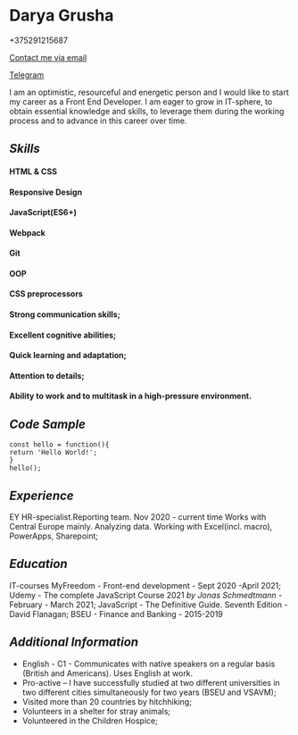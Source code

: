 # Darya Grusha

+375291215687

[Contact me via email](mailto:grushadaria@gmail.com?subject=Apply%20for%20a%20job)

[Telegram](https://t.me/pyrus_vagus)

I am an optimistic, resourceful and energetic person and I would like to start my career as
a Front End Developer. I am eager to grow in IT-sphere, to obtain essential knowledge
and skills, to leverage them during the working process and to advance in this career over time.

## *Skills*
#### HTML & CSS
#### Responsive Design
#### JavaScript(ES6+)
#### Webpack
#### Git
#### OOP
#### CSS preprocessors

#### Strong communication skills;
#### Excellent cognitive abilities;
#### Quick learning and adaptation;
#### Attention to details;
#### Ability to work and to multitask in a high-pressure environment.

## *Code Sample*
```
const hello = function(){
return 'Hello World!';
}
hello();

```
## *Experience*
EY  HR-specialist.Reporting team.
Nov 2020 - current time
Works with Central Europe mainly. 
Analyzing data. Working with Excel(incl. macro), PowerApps, Sharepoint;

## *Education*
IT-courses MyFreedom - Front-end development - Sept 2020 -April 2021;
Udemy - The complete JavaScript Course 2021 *by Jonas Schmedtmann* - February - March 2021;
JavaScript - The Definitive Guide. Seventh Edition - David Flanagan;
BSEU - Finance and Banking - 2015-2019

## *Additional Information*
* English - C1 - Communicates with native speakers on a
regular basis (British and Americans). Uses English at work.
* Pro-active – I have successfully studied at
two different universities in two different
cities simultaneously for two years (BSEU and
VSAVM);
* Visited more than 20 countries by
hitchhiking;
* Volunteers in a shelter for stray
animals;
* Volunteered in the Children Hospice;

